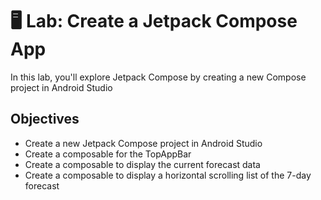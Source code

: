 # 🖥 Lab: Create a Jetpack Compose App
In this lab, you'll explore Jetpack Compose by creating a new Compose project in Android Studio

## Objectives
- Create a new Jetpack Compose project in Android Studio
- Create a composable for the TopAppBar
- Create a composable to display the current forecast data
- Create a composable to display a horizontal scrolling list of the 7-day forecast

